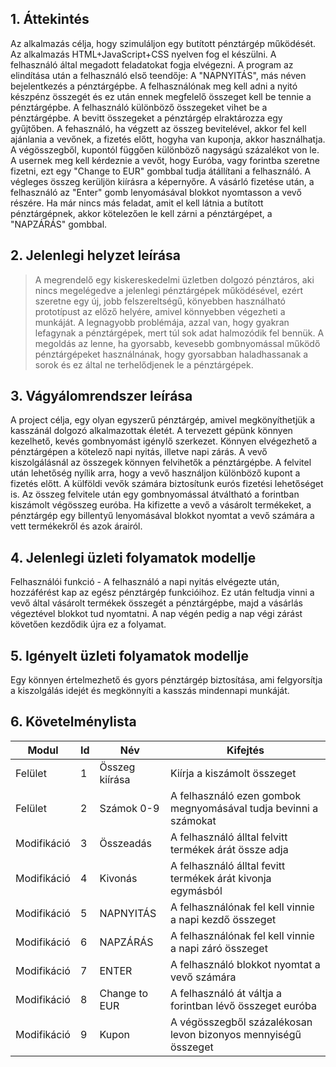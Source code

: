## 1. Áttekintés

Az alkalmazás célja, hogy szimuláljon egy butított pénztárgép működését. Az alkalmazás HTML+JavaScript+CSS nyelven fog el készülni. A felhasználó által megadott feladatokat fogja elvégezni. A program az elindítása után a felhasználó első teendője: A "NAPNYITÁS", más néven bejelentkezés a pénztárgépbe. A felhasználónak meg kell adni a nyitó készpénz összegét és ez után ennek megfelelő összeget kell be tennie a pénztárgépbe. A felhasználó különböző összegeket vihet be a pénztárgépbe. A bevitt összegeket a pénztárgép elraktározza egy gyűjtőben. A fehasználó, ha végzett az összeg bevitelével, akkor fel kell ajánlania a vevőnek, a fizetés előtt, hogyha van kuponja, akkor használhatja. A végösszegből, kupontól függően különböző nagyságú százalékot von le. A usernek meg kell kérdeznie a vevőt, hogy Euróba, vagy forintba szeretne fizetni, ezt egy "Change to EUR" gombbal tudja átállítani a felhasználó. A végleges összeg kerüljön kiírásra a képernyőre. A vásárló fizetése után, a felhasználó az "Enter" gomb lenyomásával blokkot nyomtasson a vevő részére. Ha már nincs más feladat, amit el kell látnia a butított pénztárgépnek, akkor kötelezően le kell zárni a pénztárgépet, a "NAPZÁRÁS" gombbal.

## 2. Jelenlegi helyzet leírása

> A megrendelő egy kiskereskedelmi üzletben dolgozó pénztáros, aki nincs megelégedve a jelenlegi pénztárgépek működésével, ezért szeretne egy új, jobb felszereltségű, könyebben használható prototípust az előző helyére, amivel könnyebben végezheti a munkáját. A legnagyobb problémája, azzal van,  hogy gyakran lefagynak a pénztárgépek, mert túl sok adat halmozódik fel bennük. A megoldás az lenne, ha gyorsabb, kevesebb gombnyomással működő pénztárgépeket használnának, hogy gyorsabban haladhassanak a sorok és ez által ne terhelődjenek le a pénztárgépek.

## 3. Vágyálomrendszer leírása

A project célja, egy olyan egyszerű pénztárgép, amivel megkönyíthetjük a kasszánál dolgozó alkalmazottak életét. A tervezett gépünk könnyen kezelhető, kevés gombnyomást igénylő szerkezet. Könnyen elvégezhető a pénztárgépen a kötelező napi nyitás, illetve napi zárás. A vevő kiszolgálásnál az összegek könnyen felvihetők a pénztárgépbe. A felvitel után lehetőség nyílik arra, hogy a vevő használjon különböző kupont a fizetés előtt. A külföldi vevők számára biztosítunk eurós fizetési lehetőséget is. Az összeg felvitele után egy gombnyomással átváltható a forintban kiszámolt végösszeg euróba. Ha kifizette a vevő a vásárolt termékeket, a pénztárgép egy billentyű lenyomásával blokkot nyomtat a vevő számára a vett termékekről és azok árairól.

## 4. Jelenlegi üzleti folyamatok modellje

Felhasználói funkció - A felhasználó a napi nyitás elvégezte után, hozzáférést kap az egész pénztárgép funkcióihoz.
Ez után feltudja vinni a vevő által vásárolt termékek összegét a pénztárgépbe, majd a vásárlás végeztével blokkot tud nyomtatni. A nap végén pedig a nap végi zárást követően kezdődik újra ez a folyamat.

## 5. Igényelt üzleti folyamatok modellje

Egy könnyen értelmezhető és gyors pénztárgép biztosítása, ami felgyorsítja a kiszolgálás idejét és megkönnyíti a kasszás mindennapi munkáját.

## 6. Követelménylista

| Modul       | Id  | Név            | Kifejtés                                                         |
| ----------- | --- | -------------- | ---------------------------------------------------------------- |
| Felület     | 1   | Összeg kiírása | Kiírja a kiszámolt összeget                                      |
| Felület     | 2   | Számok 0-9     | A felhasználó ezen gombok megnyomásával tudja bevinni a számokat |
| Modifikáció | 3   | Összeadás      | A felhasználó álltal felvitt termékek árát össze adja            |
| Modifikáció | 4   | Kivonás        | A felhasználó álltal fevitt termékek árát kivonja egymásból      |
| Modifikáció | 5   | NAPNYITÁS      | A felhasználónak fel kell vinnie a napi kezdő összeget           |
| Modifikáció | 6   | NAPZÁRÁS       | A felhasználónak fel kell vinnie a napi záró összeget            |
| Modifikáció | 7   | ENTER          | A felhasználó blokkot nyomtat a vevő számára                     |
| Modifikáció | 8   | Change to EUR  | A felhasználó át váltja a forintban lévő összeget euróba         |
| Modifikáció | 9   | Kupon          | A végösszegből százalékosan levon bizonyos mennyiségű összeget   |

